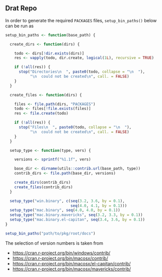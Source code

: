 ## Drat Repo

In order to generate the required `PACKAGES` files, `setup_bin_paths()` below can be run as

```r
setup_bin_paths <- function(base_path) {

  create_dirs <- function(dirs) {

    todo <- dirs[!dir.exists(dirs)]
    res <- vapply(todo, dir.create, logical(1L), recursive = TRUE)

    if (!all(res)) {
      stop("Directories\n  ", paste0(todo, collapse = "\n  "),
           "\n  could not be created\n", call. = FALSE)
    }
  }

  create_files <- function(dirs) {

    files <- file.path(dirs, "PACKAGES")
    todo <- files[!file.exists(files)]
    res <- file.create(todo)

    if (!all(res)) {
      stop("Files\n  ", paste0(todo, collapse = "\n  "),
           "\n  could not be created\n", call. = FALSE)
    }
  }

  setup_type <- function(type, vers) {

    versions <- sprintf("%1.1f", vers)

    base_dir <- dirname(utils::contrib.url(base_path, type))
    contrib_dirs <- file.path(base_dir, versions)

    create_dirs(contrib_dirs)
    create_files(contrib_dirs)
  }

  setup_type("win.binary", c(seq(3.2, 3.6, by = 0.1),
                             seq(4.0, 4.1, by = 0.1)))
  setup_type("mac.binary", seq(4.0, 4.0, by = 0.1))
  setup_type("mac.binary.mavericks", seq(3.2, 3.3, by = 0.1))
  setup_type("mac.binary.el-capitan", seq(3.4, 3.6, by = 0.1))
}

setup_bin_paths("path/to/pkg/root/docs")
```

The selection of version numbers is taken from

* https://cran.r-project.org/bin/windows/contrib/
* https://cran.r-project.org/bin/macosx/contrib/
* https://cran.r-project.org/bin/macosx/el-capitan/contrib/
* https://cran.r-project.org/bin/macosx/mavericks/contrib/

